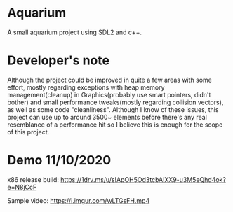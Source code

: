 # Aquarium
A small aquarium project using SDL2 and c++.

# Developer's note
Although the project could be improved in quite a few areas with some effort, mostly regarding exceptions with heap memory management(cleanup) in Graphics(probably use smart pointers, didn't bother) and small performance tweaks(mostly regarding collision vectors), as well as some code "cleanliness". Although I know of these issues, this project can use up to around 3500~ elements before there's any real resemblance of a performance hit so I believe this is enough for the scope of this project.

# Demo 11/10/2020
x86 release build: https://1drv.ms/u/s!ApOH5Od3tcbAlXX9-u3M5eQhd4ok?e=N8jCcF

Sample video: https://i.imgur.com/wLTGsFH.mp4
